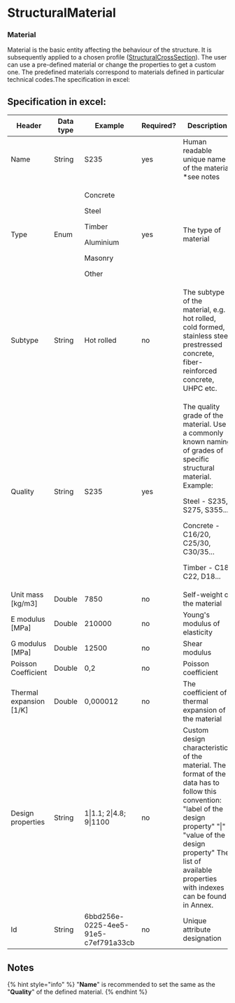 # StructuralMaterial

### Material

Material is the basic entity affecting the behaviour of the structure. It is subsequently applied to a chosen profile ([StructuralCrossSection](structuralcrosssection.md)). The user can use a pre-defined material or change the properties to get a custom one. The predefined materials correspond to materials defined in particular technical codes.The specification in excel:

## Specification in excel:

| Header | Data type | Example | Required? | Description |
| --- | --- | --- | --- | --- |
| Name | String | S235 | yes | Human readable unique name of the material \*see notes |
| Type | Enum | <p>Concrete<br></p><p>Steel<br></p><p>Timber<br></p><p>Aluminium<br></p><p>Masonry<br></p><p>Other</p> | yes | The type of material |
| Subtype | String | Hot rolled | no | The subtype of the material, e.g. hot rolled, cold formed, stainless steel, prestressed concrete, fiber-reinforced concrete, UHPC etc. |
| Quality | String | S235 | yes | <p>The quality grade of the material. Use a commonly known naming of grades of specific structural material. Example:</p><p>Steel - S235, S275, S355...</p><p>Concrete - C16/20, C25/30, C30/35...</p><p>Timber - C18, C22, D18...</p> |
| Unit mass \[kg/m3] | Double | 7850 | no | Self-weight of the material |
| E modulus \[MPa] | Double | 210000 | no | Young's modulus of elasticity |
| G modulus \[MPa] | Double | 12500 | no | Shear modulus |
| Poisson Coefficient | Double | 0,2 | no | Poisson coefficient |
| Thermal expansion \[1/K] | Double | 0,000012 | no | The coefficient of thermal expansion of the material |
| Design properties | String | 1\|1.1; 2\|4.8; 9\|1100 | no | Custom design characteristics of the material. The format of the data has to follow this convention: "label of the design property" "\|" "value of the design property" The list of available properties with indexes can be found in Annex. |
| Id | String | 6bbd256e-0225-4ee5-91e5-c7ef791a33cb | no | Unique attribute designation |

## Notes

{% hint style="info" %}
"**Name**" is recommended to set the same as the "**Quality**" of the defined material.
{% endhint %}
